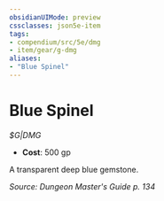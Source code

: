 ```yaml
---
obsidianUIMode: preview
cssclasses: json5e-item
tags:
- compendium/src/5e/dmg
- item/gear/g-dmg
aliases: 
- "Blue Spinel"
---
```

# Blue Spinel
*$G|DMG*  

- **Cost**: 500 gp

A transparent deep blue gemstone.

*Source: Dungeon Master's Guide p. 134*